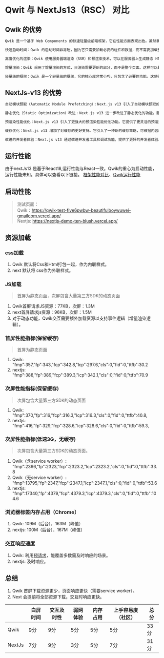 # Qwit 与 NextJs13（RSC） 对比

## Qwik 的优势

```html
Qwik 是一个基于 Web Components 的快速轻量级前端框架，它在性能方面表现出色。虽然我没有直接的数据来证明 Qwik 与其他框架的性能比较，但以下是一些关于 Qwik 的性能特点：

快速启动时间：Qwik 的启动时间非常短，因为它只需要加载必要的组件和数据，而不需要加载整个应用程序。这使得用户可以快速地看到初始内容，并且能够立即与应用程序进行交互。

高度优化的渲染：Qwik 使用服务器端渲染（SSR）和预渲染技术，可以在服务器上生成静态 HTML，然后将其发送到客户端。这样可以提供更快的首次渲染，同时也有利于搜索引擎优化（SEO）。

增量渲染：Qwik 采用了增量渲染的方式，只渲染需要更新的部分，而不是整个页面。这样可以最大限度地减少不必要的渲染和网络传输，提高页面的渲染效率。

轻量级的框架：Qwik 是一个轻量级的框架，它的核心库非常小巧，只包含了必要的功能。这使得它能够快速加载和执行，减少了不必要的性能开销。
```

## NextJs-v13 的优势
```html
自动模块预取（Automatic Module Prefetching）：Next.js v13 引入了自动模块预取的功能，通过分析页面之间的导航关系，预取相关的 JavaScript 模块，以提前加载可能需要的代码。这有助于减少页面之间的延迟，并提高整体的加载速度和性能。

静态优化（Static Optimization）改进：Next.js v13 进一步改进了静态优化的功能。静态优化允许将页面预先生成为静态 HTML，从而加快页面的加载速度。v13 版本对静态优化的算法做出了改进，提供了更好的性能和更高的渲染速度。

预渲染性能优化：Next.js v13 引入了更强大的预渲染性能优化功能。它提供了更灵活的预渲染配置选项，包括基于路由参数的动态预渲染和更细粒度的缓存控制。这使得开发者可以更好地控制和优化页面的渲染性能。

缓存优化：Next.js v13 增加了对缓存的更好支持。它引入了一种新的缓存策略，可根据内容的哈希值进行缓存控制。这意味着只有在内容发生变化时，才会重新生成和缓存页面，从而减少了不必要的重复渲染和缓存。

改进的开发者体验：Next.js v13 通过改进开发者工具和调试功能，提供了更好的开发者体验。这包括更快的开发模式启动时间、更准确的错误报告和更简化的配置选项，使开发流程更高效和愉快
```

## 运行性能
由于nextJs13 是基于React18,运行性能与React一致。Qwik的重心为启动性能，运行性能未知。具体可以查看以下链接。
[框架性能对比](https://github.com/krausest/js-framework-benchmark#snapshot-of-the-results)、[Qwik运行性能](https://github.com/krausest/js-framework-benchmark/issues/1111)

## 启动性能
> 测试页面：  
> Qwik：https://qwik-test-five6pwbw-beautifulboywuwei-gmailcom.vercel.app/  
> Nextjs: https://nextjs-demo-ten-blush.vercel.app/  

## 资源加载

### css加载
1. Qwik 默认将Css和Html打包一起，作为内联样式。
2. next 默认将 css作为外联样式。

### JS加载
> 首屏为静态页面，次屏包含大量第三方SDK的动态页面
1. Qwik首屏请求JS资源：77KB，次屏：1.3M
2. next首屏请求js资源：96KB，次屏：1.5M
3. 对于动态功能，Qwik交互需要额外加载资源以支持事件逻辑（增量渲染逻辑）。

### 首屏性能指标(保留缓存)
> 首屏为静态页面
1. Qwik:   "fmp":357,"fp":343,"fcp":342.8,"lcp":297.6,"cls":0,"fid":0,"ttfb":30.2
2. nextjs: "fmp":388,"fp":389,"fcp":389.3,"lcp":342.1,"cls":0,"fid":0,"ttfb":70.9


### 次屏性能指标(保留缓存)
> 次屏包含大量第三方SDK的动态页面
1. Qwik:   "fmp":370,"fp":316,"fcp":316.3,"lcp":316.3,"cls":0,"fid":0,"ttfb":40.8,
2. nextjs: "fmp":416,"fp":329,"fcp":328.6,"lcp":328.6,"cls":0,"fid":0,"ttfb":59.3,

### 次屏性能指标(低速3G，无缓存)
> 次屏包含大量第三方SDK的动态页面。
1. Qwik（含service worker）:  "fmp":2366,"fp":2323,"fcp":2323.2,"lcp":2323.2,"cls":0,"fid":0,"ttfb":33.8
2. Qwik（无service worker）:  "fmp":13795,"fp":2347,"fcp":2347.1,"lcp":2347.1,"cls":0,"fid":0,"ttfb":53.6
3. nextjs:                   "fmp":17340,"fp":4379,"fcp":4379.3,"lcp":4379.3,"cls":0,"fid":0,"ttfb":104.6


### 浏览器标签内存占用（Chrome）
1. Qwik:    109M（后台），163M（峰值）
2. nextjs:  100M（后台），167M（峰值）

### 交互响应速度
1. Qwik: 利用[预请求](https://qwik.builder.io/docs/advanced/speculative-module-fetching/#pre-populating-the-cache-per-page)，能覆盖多数需及时响应的场景。
2. nextjs: 及时响应。

## 总结
1. Qwik 首屏下载资源更少，页面响应更快（需要service worker）。
2. Next 会提前将全部资源下载，交互时响应更快。

|      | 白屏时间 | 交互及时性  | 弱网体验 | 内存占用 |  上手容易度（社区） | 总分  |
|------|-------|-------|--------------|------|-----------|-----|
| Qwik | 9分    | 9分     | 5分   | 5分   | 5分        | 33分 |
| NextJs | 7分    | 9分  | 3分   | 5分   | 7分        | 31分 |
